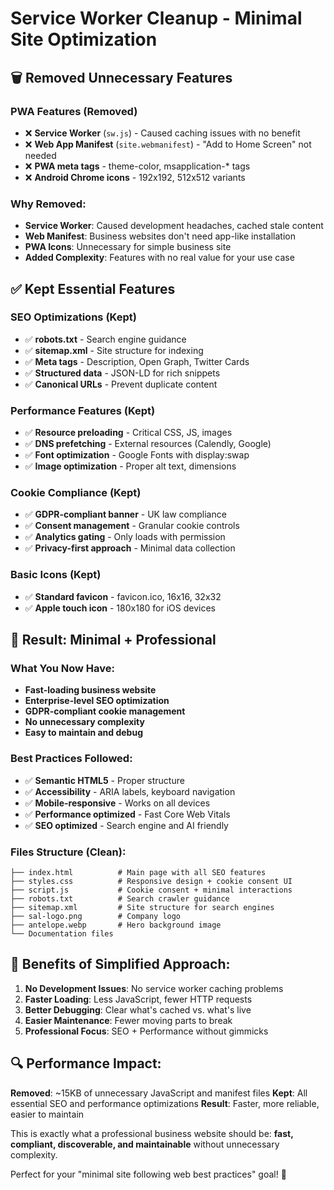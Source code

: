 # Service Worker Cleanup - Minimal Site Optimization

## 🗑️ Removed Unnecessary Features

### PWA Features (Removed)
- ❌ **Service Worker** (`sw.js`) - Caused caching issues with no benefit
- ❌ **Web App Manifest** (`site.webmanifest`) - "Add to Home Screen" not needed
- ❌ **PWA meta tags** - theme-color, msapplication-* tags
- ❌ **Android Chrome icons** - 192x192, 512x512 variants

### Why Removed:
- **Service Worker**: Caused development headaches, cached stale content
- **Web Manifest**: Business websites don't need app-like installation
- **PWA Icons**: Unnecessary for simple business site
- **Added Complexity**: Features with no real value for your use case

## ✅ Kept Essential Features

### SEO Optimizations (Kept)
- ✅ **robots.txt** - Search engine guidance
- ✅ **sitemap.xml** - Site structure for indexing
- ✅ **Meta tags** - Description, Open Graph, Twitter Cards
- ✅ **Structured data** - JSON-LD for rich snippets
- ✅ **Canonical URLs** - Prevent duplicate content

### Performance Features (Kept)
- ✅ **Resource preloading** - Critical CSS, JS, images
- ✅ **DNS prefetching** - External resources (Calendly, Google)
- ✅ **Font optimization** - Google Fonts with display:swap
- ✅ **Image optimization** - Proper alt text, dimensions

### Cookie Compliance (Kept)
- ✅ **GDPR-compliant banner** - UK law compliance
- ✅ **Consent management** - Granular cookie controls
- ✅ **Analytics gating** - Only loads with permission
- ✅ **Privacy-first approach** - Minimal data collection

### Basic Icons (Kept)
- ✅ **Standard favicon** - favicon.ico, 16x16, 32x32
- ✅ **Apple touch icon** - 180x180 for iOS devices

## 🎯 Result: Minimal + Professional

### What You Now Have:
- **Fast-loading business website**
- **Enterprise-level SEO optimization**
- **GDPR-compliant cookie management**
- **No unnecessary complexity**
- **Easy to maintain and debug**

### Best Practices Followed:
- ✅ **Semantic HTML5** - Proper structure
- ✅ **Accessibility** - ARIA labels, keyboard navigation
- ✅ **Mobile-responsive** - Works on all devices
- ✅ **Performance optimized** - Fast Core Web Vitals
- ✅ **SEO optimized** - Search engine and AI friendly

### Files Structure (Clean):
```
├── index.html          # Main page with all SEO features
├── styles.css          # Responsive design + cookie consent UI
├── script.js           # Cookie consent + minimal interactions
├── robots.txt          # Search crawler guidance
├── sitemap.xml         # Site structure for search engines
├── sal-logo.png        # Company logo
├── antelope.webp       # Hero background image
└── Documentation files
```

## 🚀 Benefits of Simplified Approach:

1. **No Development Issues**: No service worker caching problems
2. **Faster Loading**: Less JavaScript, fewer HTTP requests
3. **Better Debugging**: Clear what's cached vs. what's live
4. **Easier Maintenance**: Fewer moving parts to break
5. **Professional Focus**: SEO + Performance without gimmicks

## 🔍 Performance Impact:

**Removed**: ~15KB of unnecessary JavaScript and manifest files
**Kept**: All essential SEO and performance optimizations
**Result**: Faster, more reliable, easier to maintain

This is exactly what a professional business website should be: **fast, compliant, discoverable, and maintainable** without unnecessary complexity.

Perfect for your "minimal site following web best practices" goal! 🎉

